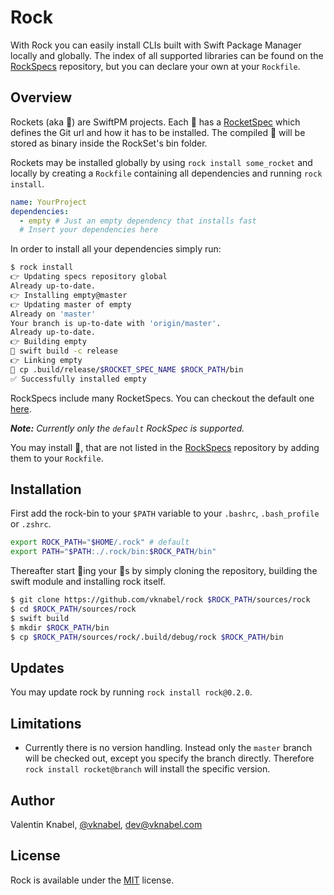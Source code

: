 # Rock

With Rock you can easily install CLIs built with Swift Package Manager locally and globally.
The index of all supported libraries can be found on the [RockSpecs](https://github.com/vknabel/RockSpecs) repository,
but you can declare your own at your `Rockfile`.

## Overview

Rockets (aka 🚀) are SwiftPM projects.
Each 🚀 has a [RocketSpec](https://github.com/vknabel/RockSpecs/blob/master/default.yaml) which defines the Git url and how it has to be installed.
The compiled 🚀 will be stored as binary inside the RockSet's bin folder.

Rockets may be installed globally by using `rock install some_rocket` and locally by creating a `Rockfile` containing all dependencies and running `rock install`.

```yaml
name: YourProject
dependencies:
  - empty # Just an empty dependency that installs fast
  # Insert your dependencies here
```

In order to install all your dependencies simply run:

```bash
$ rock install
👉 Updating specs repository global
Already up-to-date.
👉 Installing empty@master
👉 Updating master of empty
Already on 'master'
Your branch is up-to-date with 'origin/master'.
Already up-to-date.
👉 Building empty
🏃 swift build -c release
👉 Linking empty
🏃 cp .build/release/$ROCKET_SPEC_NAME $ROCK_PATH/bin
✅ Successfully installed empty
```

RockSpecs include many RocketSpecs. You can checkout the default one [here](https://github.com/vknabel/RockSpecs).

***Note:*** *Currently only the `default` RockSpec is supported.*

You may install 🚀, that are not listed in the [RockSpecs](https://github.com/vknabel/RockSpecs) repository by adding them to your `Rockfile`.

## Installation

First add the rock-bin to your `$PATH` variable to your `.bashrc`, `.bash_profile` or `.zshrc`.

```bash
export ROCK_PATH="$HOME/.rock" # default
export PATH="$PATH:./.rock/bin:$ROCK_PATH/bin"
```

Thereafter start 🎸ing your 🚀s by simply cloning the repository, building the swift module and installing rock itself.

```bash
$ git clone https://github.com/vknabel/rock $ROCK_PATH/sources/rock
$ cd $ROCK_PATH/sources/rock
$ swift build
$ mkdir $ROCK_PATH/bin
$ cp $ROCK_PATH/sources/rock/.build/debug/rock $ROCK_PATH/bin
```

## Updates

You may update rock by running `rock install rock@0.2.0`.
## Limitations

- Currently there is no version handling. Instead only the `master` branch will be checked out, except you specify the branch directly. Therefore `rock install rocket@branch` will install the specific version.

## Author

Valentin Knabel, [@vknabel](https://twitter.com/vknabel), dev@vknabel.com

## License

Rock is available under the [MIT](LICENSE) license.
